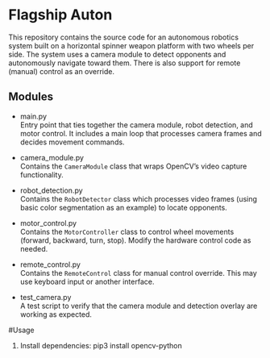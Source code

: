 # Flagship Auton

This repository contains the source code for an autonomous robotics system built on a horizontal spinner weapon platform with two wheels per side. The system uses a camera module to detect opponents and autonomously navigate toward them. There is also support for remote (manual) control as an override.

## Modules

- main.py  
  Entry point that ties together the camera module, robot detection, and motor control. It includes a main loop that processes camera frames and decides movement commands.

- camera_module.py  
  Contains the `CameraModule` class that wraps OpenCV’s video capture functionality.

- robot_detection.py  
  Contains the `RobotDetector` class which processes video frames (using basic color segmentation as an example) to locate opponents.

- motor_control.py  
  Contains the `MotorController` class to control wheel movements (forward, backward, turn, stop). Modify the hardware control code as needed.

- remote_control.py  
  Contains the `RemoteControl` class for manual control override. This may use keyboard input or another interface.

- test_camera.py  
  A test script to verify that the camera module and detection overlay are working as expected.

#Usage

1. Install dependencies:
   pip3 install opencv-python
